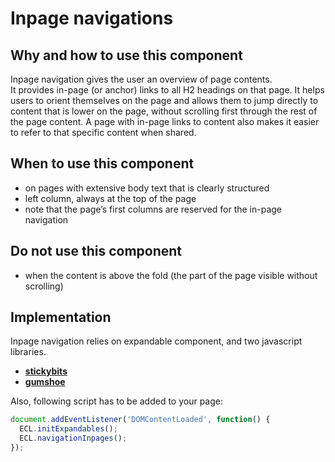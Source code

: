 # Inpage navigations

## Why and how to use this component

Inpage navigation gives the user an overview of page contents.\
It provides in-page (or anchor) links to all H2 headings on that page. It helps users
to orient themselves on the page and allows them to jump directly to content that
is lower on the page, without scrolling first through the rest of the page content.
A page with in-page links to content also makes it easier to refer to that specific
content when shared.

## When to use this component

* on pages with extensive body text that is clearly structured
* left column, always at the top of the page
* note that the page’s first columns are reserved for the in-page navigation

## Do not use this component

* when the content is above the fold (the part of the page visible without
  scrolling)

## Implementation

Inpage navigation relies on expandable component, and two javascript libraries.

* [**stickybits**](https://github.com/dollarshaveclub/stickybits)
* [**gumshoe**](https://github.com/cferdinandi/gumshoe/)

Also, following script has to be added to your page:

```js
document.addEventListener('DOMContentLoaded', function() {
  ECL.initExpandables();
  ECL.navigationInpages();
});
```

